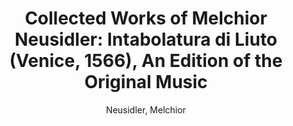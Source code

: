 ---
title: "Collected Works of Melchior Neusidler: Intabolatura di Liuto (Venice, 1566), An Edition of the Original Music"
author: Neusidler, Melchior
editor: Jacobs, Charles
volume: XV
isbn10: 0-931902-86-x
isbn13: 978-0-931902-86-4
price: 76
publisher: IMM
place: Ottawa
year: 1994
pages: xiii + 80
---